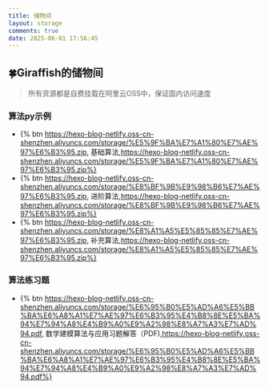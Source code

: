 ```yaml
---
title: 储物间
layout: storage
comments: true
date: 2025-06-01 17:56:45
---
```

<div class="markdown-body">

## 🍀Giraffish的储物间

> 所有资源都是自费挂载在阿里云OSS中，保证国内访问速度

### 算法py示例

* {% btn https://hexo-blog-netlify.oss-cn-shenzhen.aliyuncs.com/storage/%E5%9F%BA%E7%A1%80%E7%AE%97%E6%B3%95.zip, 基础算法,https://hexo-blog-netlify.oss-cn-shenzhen.aliyuncs.com/storage/%E5%9F%BA%E7%A1%80%E7%AE%97%E6%B3%95.zip%}
* {% btn https://hexo-blog-netlify.oss-cn-shenzhen.aliyuncs.com/storage/%E8%BF%9B%E9%98%B6%E7%AE%97%E6%B3%95.zip, 进阶算法,https://hexo-blog-netlify.oss-cn-shenzhen.aliyuncs.com/storage/%E8%BF%9B%E9%98%B6%E7%AE%97%E6%B3%95.zip%}
* {% btn https://hexo-blog-netlify.oss-cn-shenzhen.aliyuncs.com/storage/%E8%A1%A5%E5%85%85%E7%AE%97%E6%B3%95.zip, 补充算法,https://hexo-blog-netlify.oss-cn-shenzhen.aliyuncs.com/storage/%E8%A1%A5%E5%85%85%E7%AE%97%E6%B3%95.zip%}

### 算法练习题

* {% btn https://hexo-blog-netlify.oss-cn-shenzhen.aliyuncs.com/storage/%E6%95%B0%E5%AD%A6%E5%BB%BA%E6%A8%A1%E7%AE%97%E6%B3%95%E4%B8%8E%E5%BA%94%E7%94%A8%E4%B9%A0%E9%A2%98%E8%A7%A3%E7%AD%94.pdf, 数学建模算法与应用习题解答（PDF),https://hexo-blog-netlify.oss-cn-shenzhen.aliyuncs.com/storage/%E6%95%B0%E5%AD%A6%E5%BB%BA%E6%A8%A1%E7%AE%97%E6%B3%95%E4%B8%8E%E5%BA%94%E7%94%A8%E4%B9%A0%E9%A2%98%E8%A7%A3%E7%AD%94.pdf%}